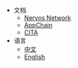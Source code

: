 * 文档
  * [Nervos Network]()
  * [AppChain]()
  * [CITA]()
* 语言
  * [中文](/zh-cn/nervos)
  * [English](/en-us/nervos)
  